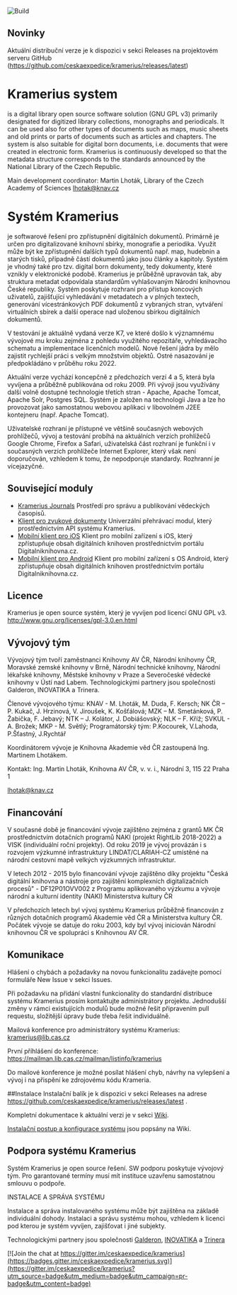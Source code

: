 ![Build](https://img.shields.io/github/actions/workflow/status/ceskaexpedice/kramerius/gradle-push.yml?branch=master)



## Novinky 

Aktuální distribuční verze je k dispozici v sekci Releases na projektovém serveru GitHub (https://github.com/ceskaexpedice/kramerius/releases/latest) 

# Kramerius system

is a digital library open source software solution (GNU GPL v3) primarily designated for digitized library collections, monographs and periodicals. It can be used also for other types of documents such as maps, music sheets and old prints or parts of documents such as articles and chapters. The system is also suitable for digital born documents, i.e. documents that were created in electronic form. Kramerius is continuously developed so that the metadata structure corresponds to the standards announced by the National Library of the Czech Republic.

Main development coordinator: Martin Lhoták, Library of the Czech Academy of Sciences lhotak@knav.cz

# Systém Kramerius 

je softwarové řešení pro zpřístupnění digitálních dokumentů. Primárně je určen pro digitalizované knihovní sbírky, monografie a periodika. Využit může být ke zpřístupnění dalších typů dokumentů např. map, hudebnin a starých tisků, případně částí dokumentů jako jsou články a kapitoly. Systém je vhodný také pro tzv. digital born dokumenty, tedy dokumenty, které vznikly v elektronické podobě. Kramerius je průběžně upravován tak, aby struktura metadat odpovídala standardům vyhlašovaným Národní knihovnou České republiky. Systém poskytuje rozhraní pro přístup koncových uživatelů, zajišťující vyhledávání v metadatech a v plných textech, generování vícestránkových PDF dokumentů z vybraných stran, vytváření virtuálních sbírek a další operace nad uloženou sbírkou digitálních dokumentů.

V testování je aktuálně vydaná verze K7, ve které došlo k významnému vývojové mu kroku zejména z pohledu využitého repozitáře, vyhledávacího schematu a implementace licenčních modelů.  Nové řešení jádra by mělo zajistit rychlejší práci s velkým množstvím objektů. Ostré nasazování je předpokládáno v průběhu roku 2022.

Aktuální verze vychází koncepčně z předchozích verzí 4 a 5, která byla vyvíjena a průběžně publikována od roku 2009. Při vývoji jsou využívány další volně dostupné technologie třetích stran - Apache, Apache Tomcat, Apache Solr, Postgres SQL. Systém je založen na technologii Java a lze ho provozovat jako samostatnou webovou aplikaci v libovolném J2EE kontejneru (např. Apache Tomcat).

Uživatelské rozhraní je přístupné ve většině současných webových prohlížečů, vývoj a testování probíhá na aktuálních verzích prohlížečů Google Chrome, Firefox a Safari, uživatelská část rozhraní je funkční i v současných verzích prohlížeče Internet Explorer, který však není doporučován, vzhledem k tomu, že nepodporuje standardy. Rozhranní je vícejazyčné.

## Související moduly
* [Kramerius Journals](https://github.com/ceskaexpedice/K5Journals) Prostředí pro správu a publikování vědeckých časopisů.
* [Klient pro zvukové dokumenty](https://github.com/ceskaexpedice/kramerius-music-frontend) Univerzální přehrávací modul, který prostřednictvím API systému Kramerius.
* [Mobilní klient pro iOS](https://github.com/ceskaexpedice/kramerius/wiki/Aplikace-pro-iOS) Klient pro mobilní zařízení s iOS, který zpřístupňuje obsah digitálních knihoven prostřednictvím portálu Digitalniknihovna.cz.
* [Mobilní klient pro Android](https://github.com/ceskaexpedice/kramerius/wiki/Aplikace-pro-Android) Klient pro mobilní zařízení s OS Android, který zpřístupňuje obsah digitálních knihoven prostřednictvím portálu Digitalniknihovna.cz.

## Licence

Kramerius je open source systém, který je vyvíjen pod licencí GNU GPL v3. http://www.gnu.org/licenses/gpl-3.0.en.html

## Vývojový tým

Vývojový tým tvoří zaměstnanci Knihovny AV ČR, Národní knihovny ČR, Moravské zemské knihovny v Brně, Národní technické knihovny, Národní lékařské knihovny, Městské knihovny v Praze a Severočeské vědecké knihovny v Ústí nad Labem. Technologickými partnery jsou společnosti Galderon, INOVATIKA a Trinera.

Členové vývojového týmu:
KNAV - M. Lhoták, M. Duda, F. Kersch; 
NK ČR – P. Kukač, J. Hrzinová, V. Jiroušek, K. Košťálová; 
MZK – M. Smetánková, P. Žabička, F. Jebavý; 
NTK – J. Kolátor, J. Dobiášovský; 
NLK – F. Kříž;
SVKUL - A. Brožek;
MKP - M. Světlý;
Programátorský tým: P.Kocourek, V.Lahoda, P.Šťastný, J.Rychtář

Koordinátorem vývoje je Knihovna Akademie věd ČR zastoupená Ing. Martinem Lhotákem.

Kontakt:
Ing. Martin Lhoták,
Knihovna AV ČR, v. v. i.,
Národní 3, 115 22 Praha 1

lhotak@knav.cz


## Financování

V současné době je financování vývoje zajištěno zejména z grantů MK ČR prostřednictvím dotačních programů NAKI (projekt RightLib 2018-2022) a VISK (individuální roční projekty). Od roku 2019 je vývoj provázán i s rozvojem výzkumné infrastruktury LINDAT/CLARIAH-CZ umístěné na národní cestovní mapě velkých výzkumných infrastruktur. 

V letech 2012 - 2015 bylo financování vývoje zajištěno díky projektu "Česká digitální knihovna a nástroje pro zajištění komplexních digitalizačních procesů" - DF12P01OVV002 z Programu aplikovaného výzkumu a vývoje národní a kulturní identity (NAKI) Ministerstva kultury ČR

V předchozích letech byl vývoj systému Kramerius průběžně financován z různých dotačních programů Akademie věd ČR a Ministerstva kultury ČR. Počátek vývoje se datuje do roku 2003, kdy byl vývoj iniciován Národní knihovnou ČR ve spolupráci s Knihovnou AV ČR. 


## Komunikace
Hlášení o chybách a požadavky na novou funkcionalitu zadávejte pomocí formuláře New Issue v sekci Issues. 

Při požadavku na přidání vlastní funkcionality do standardní distribuce systému Kramerius prosím kontaktujte administrátory projektu. Jednodušší změny v rámci existujících modulů bude možné řešit připravením pull requestu, složitější úpravy bude třeba řešit individuálně.

Mailová konference pro administrátory systému Kramerius: kramerius@lib.cas.cz

První příhlášení do konference: https://mailman.lib.cas.cz/mailman/listinfo/kramerius

Do mailové konference je možné posílat hlášení chyb, návrhy na vylepšení a vývoj i na přispění ke zdrojovému kódu Krameria.

##Instalace
Instalační balík je k dispozici v sekci Releases na adrese https://github.com/ceskaexpedice/kramerius/releases/latest . 

Kompletní dokumentace k aktuální verzi je v sekci [Wiki](https://github.com/ceskaexpedice/kramerius/wiki).

[Instalační postup a konfigurace systému](https://github.com/ceskaexpedice/kramerius/wiki/Instalace) jsou popsány na Wiki.

## Podpora systému Kramerius

Systém Kramerius je open source řešení. SW podporu poskytuje vývojový tým. 
Pro garantované termíny musí mít instituce uzavřenu samostatnou smlouvu o podpoře.

INSTALACE A SPRÁVA SYSTÉMU

Instalace a správa instalovaného systému může být zajištěna na základě individuální dohody.
Instalaci a správu systému mohou, vzhledem k licenci pod kterou je systém vyvíjen, zajišťovat i jiné subjekty.

Technologickými partnery jsou společnosti [Galderon](mailto:kontakt@galderon.cz), [INOVATIKA](https://inovatika.cz/) a [Trinera](https://www.trinera.cz/)





[![Join the chat at https://gitter.im/ceskaexpedice/kramerius](https://badges.gitter.im/ceskaexpedice/kramerius.svg)](https://gitter.im/ceskaexpedice/kramerius?utm_source=badge&utm_medium=badge&utm_campaign=pr-badge&utm_content=badge)

